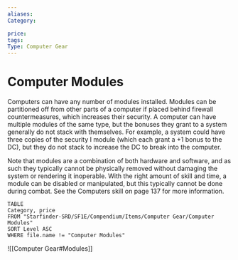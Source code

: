 ```yaml
---
aliases: 
Category: 

price: 
tags: 
Type: Computer Gear
---
```


# Computer Modules

Computers can have any number of modules installed. Modules can be partitioned off from other parts of a computer if placed behind firewall countermeasures, which increases their security. A computer can have multiple modules of the same type, but the bonuses they grant to a system generally do not stack with themselves. For example, a system could have three copies of the security I module (which each grant a +1 bonus to the DC), but they do not stack to increase the DC to break into the computer.

Note that modules are a combination of both hardware and software, and as such they typically cannot be physically removed without damaging the system or rendering it inoperable. With the right amount of skill and time, a module can be disabled or manipulated, but this typically cannot be done during combat. See the Computers skill on page 137 for more information.

``` dataview
TABLE
Category, price
FROM "Starfinder-SRD/SF1E/Compendium/Items/Computer Gear/Computer Modules"
SORT Level ASC
WHERE file.name != "Computer Modules"
```

![[Computer Gear#Modules]]